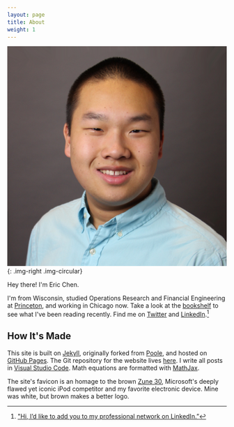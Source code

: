 ```yaml
---
layout: page
title: About
weight: 1
---
```


![Eric Chen headshot](/assets/2015/01/eric-chen.jpg){: .img-right .img-circular}

Hey there! I'm Eric Chen.

I'm from Wisconsin, studied Operations Research and Financial Engineering at [Princeton][pu], and working in Chicago now. Take a look at the [bookshelf][bookshelf] to see what I've been reading recently. Find me on [Twitter][twitter] and [LinkedIn][linkedin].[^1]

[pu]: https://www.princeton.edu

[bookshelf]: /bookshelf
[twitter]: https://twitter.com/ericjwdchen
[linkedin]: https://www.linkedin.com/in/ericjwdchen

## How It's Made

This site is built on [Jekyll][jekyll], originally forked from [Poole][poole], and hosted on [GitHub Pages][gp]. The Git repository for the website lives [here][repo]. I write all posts in [Visual Studio Code][vscode]. Math equations are formatted with [MathJax][mj].

The site's favicon is an homage to the brown [Zune 30][Zune 30], Microsoft's deeply flawed yet iconic iPod competitor and my favorite electronic device. Mine was white, but brown makes a better logo.

[jekyll]: https://jekyllrb.com
[poole]: http://getpoole.com
[gp]: https://pages.github.com
[repo]: https://github.com/ericjwdchen/ericjwdchen.github.io

[vscode]: https://code.visualstudio.com

[mj]: https://www.mathjax.org

[Zune 30]: https://en.wikipedia.org/wiki/Zune_30

[^1]: ["Hi, I’d like to add you to my professional network on LinkedIn.”](http://www.newyorker.com/cartoons/issue-cartoons/cartoons-from-the-october-5-2015-issue)
